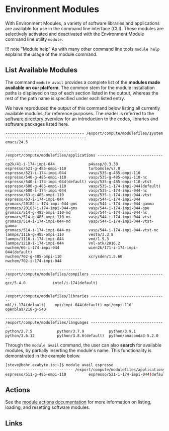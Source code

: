 # Environment Modules

With Environment Modules, a variety of software libraries and applications are available for use in the command line interface (CLI).  These modules are selectively activated and deactivated with the Environment Module command line utility `module`.

!!! note "Module help"
    As with many other command line tools `module help` explains the usage of the module command.

## List Available Modules

The command `module avail` provides a complete list of the **modules made available on our platform**. The common stem for the module installation paths is displayed on top of each section listed in the output, whereas the rest of the path name is specified under each listed entry.

We have reproduced the output of this command below listing all currently available modules, for reference purposes. The reader is referred to the [software directory overview](../software-directory/overview.md) for an introduction to the codes, libraries and software packages listed here.

```text
----------------------------------- /export/compute/modulefiles/system ------------------------------------
emacs/24.5

-------------------------------- /export/compute/modulefiles/applications ---------------------------------
cp2k/41-i-174-impi-044               p4vasp/0.3.30
espresso/521-g-485-ompi-110          turbomole/v7.0
espresso/521-i-174-impi-044          vasp/535-g-485-ompi-110
espresso/540-g-485-ompi-110          vasp/535-g-485-ompi-110-nc
espresso/540-i-174-impi-044(default) vasp/535-g-485-ompi-110-vtst
espresso/600-g-485-ompi-110          vasp/535-i-174-impi-044(default)
espresso/600-i-174-impi-044          vasp/535-i-174-impi-044-nc
espresso/63-g-485-ompi-110           vasp/535-i-174-impi-044-vtst
espresso/63-i-174-impi-044           vasp/544-i-174-impi-044
gromacs/20182-i-174-impi-044-gms     vasp/544-i-174-impi-044-gamma
gromacs/20183-i-174-impi-044-gms     vasp/544-i-174-impi-044-gpu
gromacs/514-g-485-ompi-110-md        vasp/544-i-174-impi-044-nc
gromacs/514-g-485-ompi-110-ms        vasp/544-i-174-impi-044-vtst
gromacs/514-i-174-impi-044-md        vasp/544-i-174-impi-044-vtst-gamma
gromacs/514-i-174-impi-044-ms        vasp/544-i-174-impi-044-vtst-nc
lammps/1116-g-485-ompi-110           vesta/3.3.8
lammps/1116-i-174-impi-044           vmd/1.9.3
lammps/1218-i-174-impi-044           vnl-atk/2016.2
nwchem/66-i-174-impi-044             wien2k/171-i-174-impi-044(default)
nwchem/702-g-485-ompi-110            xcrysden/1.5.60
nwchem/702-i-174-impi-044

---------------------------------- /export/compute/modulefiles/compilers ----------------------------------
gcc/5.4.0            intel/i-174(default)

---------------------------------- /export/compute/modulefiles/libraries ----------------------------------
mkl/i-174(default)    mpi/impi-044(default) mpi/ompi-110          openblas/218-g-540

---------------------------------- /export/compute/modulefiles/languages ----------------------------------
python/2.7.5           python/3.7.9           python/3.9.1
python/3.6.12          python/3.8.6(default)  python/anaconda3-5.2.0
```

Through the `module avail` command, the user can also **search** for available modules, by partially inserting the module's name. This functionality is demonstrated in the example below.

```bash
[steve@bohr.exabyte.io:~]$ module avail espresso
------------------------------ /export/compute/modulefiles/applications ------------------------------
espresso/511-g-485-ompi-110          espresso/521-i-174-impi-044(default) espresso/540-i-174-impi-044

```

## Actions

See the [module actions documentation](actions/modules-actions.md) for more information on listing, loading, and resetting software modules.


## Links

[^1]: [Wikipedia Environment Modules, Website](https://en.wikipedia.org/wiki/Environment_Modules_(software))
